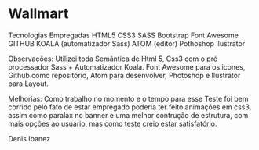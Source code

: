 # Wallmart
Tecnologias Empregadas
HTML5
CSS3
SASS
Bootstrap
Font Awesome
GITHUB
KOALA (automatizador Sass)
ATOM (editor)
Pothoshop
Ilustrator

Observações:
Utilizei toda Semântica de Html 5, Css3 com o pré processador Sass + Automatizador Koala.
Font Awesome para os icones, Github como repositório, Atom para desenvolver, Photoshop e Ilustrator para Layout.

Melhorias:
Como trabalho no momento e o tempo para esse Teste foi bem corrido pelo fato de estar empregado poderia ter feito animações em css3, assim como paralax no banner e uma melhor contrução de estrutura, com mais opções ao usuário, mas como teste creio estar satisfatório.

Denis Ibanez
